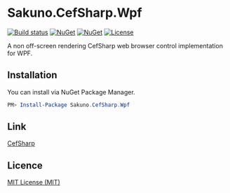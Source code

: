 # Sakuno.CefSharp.Wpf

[![Build status](https://img.shields.io/appveyor/ci/KodamaSakuno/Sakuno-CefSharp-Wpf/master.svg?style=flat-square)](https://ci.appveyor.com/project/KodamaSakuno/Sakuno-CefSharp-Wpf)
[![NuGet](https://img.shields.io/nuget/v/Sakuno.CefSharp.Wpf.svg)](https://www.nuget.org/packages/Sakuno.CefSharp.Wpf)
[![NuGet](https://img.shields.io/nuget/dt/Sakuno.CefSharp.Wpf.svg)](https://www.nuget.org/packages/Sakuno.CefSharp.Wpf)
[![License](https://img.shields.io/github/license/KodamaSakuno/Sakuno.CefSharp.Wpf.svg?style=flat-square)](./LICENSE.md)

A non off-screen rendering CefSharp web browser control implementation for WPF.

## Installation

You can install via NuGet Package Manager.

```powershell
PM> Install-Package Sakuno.CefSharp.Wpf
```

## Link

[CefSharp](https://github.com/cefsharp/CefSharp)

## Licence

[MIT License (MIT)](./LICENSE.md)
